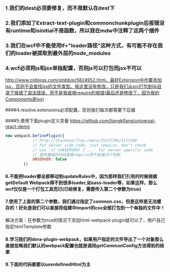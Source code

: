 ### 1.我们的dest必须要修复，而不是默认在dest下

### 2.我们添加了Extract-text-plugin和commonchunkplugin后报错没有runtime和isinitial不是函数，所以我在mdw中注释了这两个插件

### 3.我们在wcf中不能使用lf+"loader路径"这种方式，有可能不存在我们的loader被提取到最外层的node_modules

### 4.wcf必须将js和jsx单独配置，否则js可以打包而jsx不可以
http://www.cnblogs.com/qinbb/p/5824952.html，最好Extension中也要添加jsx，否则不会查找jsx的文件类型。我这里没有修改，只是我们从src打包到lib目录下报错了语法错误，而不是我直接require的报错(最后还是修改了，因为我的Components是jsx)

####4.resolve.extensions必须配置，否则我们每次都需要下后缀

####5.使用下面plugin定义变量
https://github.com/liangklfang/universal-react-demo
```js
new webpack.DefinePlugin({
            // http://stackoverflow.com/a/35372706/2177568
            // for server side code, just require, don't chunk
            // use `if (ONSERVER) { ...` for server specific code
            // 服务器端的代码直接require而不是通过if判断
            ONSERVER: false
        })
```

#### 6.不能把loader都全部移动到updateRules中，因为那样我们引用的时候根据getDefault Webpack得不到很多loader,如sass-loader等，如果这样，那么wcf仅仅是一个打包工具而已(已经修复，需要传入第二个参数为true)

#### 7.使用了上面的第二个参数，我们通过指定了common.css，但是这样是无法缓存的！好处是我们可以直接将组建中import的css全部打包到一个单独的文件中！
解决方案：在参数为true的情况下添加html-webpack-plugin就可以了，用户自己指定htmlTemplate参数

#### 8.学习我们的dora-plugin-webpack，如果用户指定的文件导出了一个对象那么直接忽略我们默认的webpack配置也就是调用getCommonConfig方法得到的结果

#### 9.下面的代码都要以userdefinedHtml为主